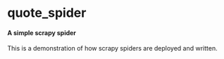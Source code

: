 # quote_spider
#### A simple scrapy spider
This is a demonstration of how scrapy spiders are deployed and written.

